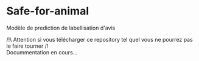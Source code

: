 # Safe-for-animal
Modèle de prediction de labellisation d'avis

/!\ Attention si vous télécharger ce repository tel quel vous ne pourrez pas le faire tourner /!\
Docummentation en cours...
